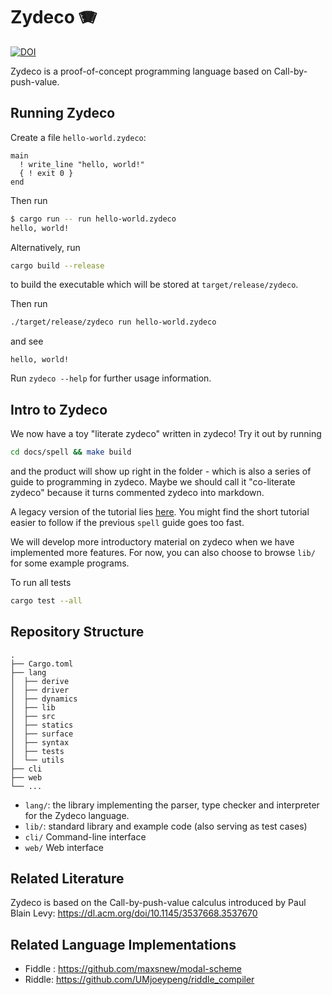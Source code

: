 # Zydeco 🪗

[![DOI](https://zenodo.org/badge/DOI/10.5281/zenodo.14948044.svg)](https://doi.org/10.5281/zenodo.14948044)

Zydeco is a proof-of-concept programming language based on Call-by-push-value.

## Running Zydeco

Create a file `hello-world.zydeco`:
```plain
main
  ! write_line "hello, world!"
  { ! exit 0 }
end
```

Then run
```bash
$ cargo run -- run hello-world.zydeco
hello, world!
```

Alternatively, run
```bash
cargo build --release
```
to build the executable which will be stored at `target/release/zydeco`.

Then run
```bash
./target/release/zydeco run hello-world.zydeco
```
and see
```console
hello, world!
```

Run `zydeco --help` for further usage information.

## Intro to Zydeco

We now have a toy "literate zydeco" written in zydeco! Try it out by running
```bash
cd docs/spell && make build
```
and the product will show up right in the folder - which is also a series of guide to programming in zydeco.
Maybe we should call it "co-literate zydeco" because it turns commented zydeco into markdown.

A legacy version of the tutorial lies [here](docs/tutorial/intro_to_zydeco.md).
You might find the short tutorial easier to follow if the previous `spell` guide goes too fast.

We will develop more introductory material on zydeco when we have
implemented more features. For now, you can also choose to browse `lib/` for
some example programs.

To run all tests
```bash
cargo test --all
```

## Repository Structure

```plain
.
├── Cargo.toml
├── lang
│  ├── derive
│  ├── driver
│  ├── dynamics
│  ├── lib
│  ├── src
│  ├── statics
│  ├── surface
│  ├── syntax
│  ├── tests
│  └── utils
├── cli
├── web
└── ...
```

- `lang/`: the library implementing the parser, type checker and
interpreter for the Zydeco language.
- `lib/`: standard library and example code (also serving as test cases)
- `cli/` Command-line interface
- `web/` Web interface

## Related Literature

Zydeco is based on the Call-by-push-value calculus introduced by Paul
Blain Levy: https://dl.acm.org/doi/10.1145/3537668.3537670

## Related Language Implementations

- Fiddle : <https://github.com/maxsnew/modal-scheme>
- Riddle: <https://github.com/UMjoeypeng/riddle_compiler>
